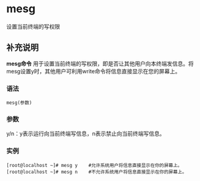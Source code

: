 # mesg

设置当前终端的写权限

## 补充说明

**mesg命令** 用于设置当前终端的写权限，即是否让其他用户向本终端发信息。将mesg设置y时，其他用户可利用write命令将信息直接显示在您的屏幕上。

### 语法

```text
mesg(参数)
```

### 参数

y/n：y表示运行向当前终端写信息，n表示禁止向当前终端写信息。

### 实例

```text
[root@localhost ~]# mesg y    #允许系统用户将信息直接显示在你的屏幕上。
[root@localhost ~]# mesg n    #不允许系统用户将信息直接显示在你的屏幕上。
```

